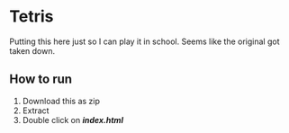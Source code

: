 # Tetris
Putting this here just so I can play it in school.
Seems like the original got taken down.

## How to run
1. Download this as zip
2. Extract
3. Double click on ___index.html___
